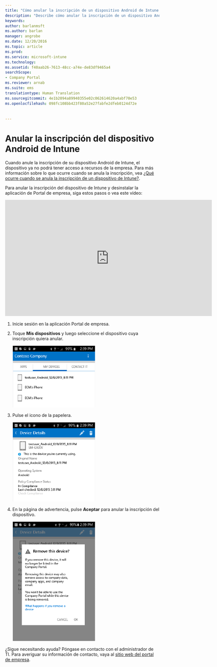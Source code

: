 ```yaml
---
title: "Cómo anular la inscripción de un dispositivo Android de Intune | Microsoft Docs"
description: "Describe cómo anular la inscripción de un dispositivo Android de Intune."
keywords: 
author: barlanmsft
ms.author: barlan
manager: angrobe
ms.date: 12/20/2016
ms.topic: article
ms.prod: 
ms.service: microsoft-intune
ms.technology: 
ms.assetid: f40aab26-7613-48cc-a74e-de83df9465a4
searchScope:
- Company Portal
ms.reviewer: arnab
ms.suite: ems
translationtype: Human Translation
ms.sourcegitcommit: 4e1b2094a89940355e02c062614620a4abf70e53
ms.openlocfilehash: 098fc108bb423f80a52e27fabfe2dfeb0124d72e


---
```



# <a name="unenroll-your-android-device-from-intune"></a>Anular la inscripción del dispositivo Android de Intune

Cuando anule la inscripción de su dispositivo Android de Intune, el dispositivo ya no podrá tener acceso a recursos de la empresa.  Para más información sobre lo que ocurre cuando se anula la inscripción, vea [¿Qué ocurre cuando se anula la inscripción de un dispositivo de Intune?](what-happens-if-you-unenroll-your-device-from-intune-android.md).

Para anular la inscripción del dispositivo de Intune y desinstalar la aplicación de Portal de empresa, siga estos pasos o vea este vídeo:

<iframe width="675" height="379" src="https://www.youtube.com/embed/K-Vi7lNfaMk" frameborder="0" allowfullscreen></iframe>

1.  Inicie sesión en la aplicación Portal de empresa.

2.  Toque **Mis dispositivos** y luego seleccione el dispositivo cuya inscripción quiera anular.

    ![Seleccione el dispositivo cuya inscripción desea anular.](./media/andr-1-my-devices-choose.png)

3.  Pulse el icono de la papelera.

    ![Pulse el icono de la papelera.](./media/andr-2-tap-trashcan.png)

4.  En la página de advertencia, pulse **Aceptar** para anular la inscripción del dispositivo.

    ![Quite el dispositivo.](./media/andr-3-warning-about-remove.png)

¿Sigue necesitando ayuda? Póngase en contacto con el administrador de TI. Para averiguar su información de contacto, vaya al [sitio web del portal de empresa](http://portal.manage.microsoft.com).



<!--HONumber=Dec16_HO3-->


